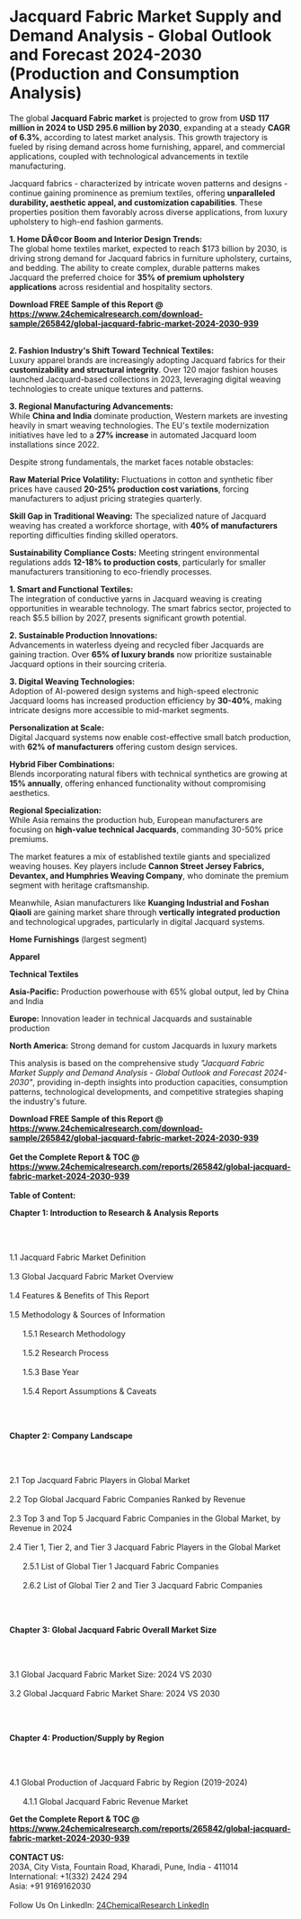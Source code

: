 <h1>Jacquard Fabric Market Supply and Demand Analysis - Global Outlook and Forecast 2024-2030 (Production and Consumption Analysis)</h1><p>The global <strong>Jacquard Fabric market</strong> is projected to grow from <strong>USD 117 million in 2024 to USD 295.6 million by 2030</strong>, expanding at a steady <strong>CAGR of 6.3%</strong>, according to latest market analysis. This growth trajectory is fueled by rising demand across home furnishing, apparel, and commercial applications, coupled with technological advancements in textile manufacturing.</p><p>Jacquard fabrics - characterized by intricate woven patterns and designs - continue gaining prominence as premium textiles, offering <strong>unparalleled durability, aesthetic appeal, and customization capabilities</strong>. These properties position them favorably across diverse applications, from luxury upholstery to high-end fashion garments.</p><p><strong>1. Home DÃ©cor Boom and Interior Design Trends:</strong><br>
The global home textiles market, expected to reach $173 billion by 2030, is driving strong demand for Jacquard fabrics in furniture upholstery, curtains, and bedding. The ability to create complex, durable patterns makes Jacquard the preferred choice for <strong>35% of premium upholstery applications</strong> across residential and hospitality sectors.</p><div><b>Download FREE Sample of this Report @ 
            <a href="https://www.24chemicalresearch.com/download-sample/265842/global-jacquard-fabric-market-2024-2030-939">
            https://www.24chemicalresearch.com/download-sample/265842/global-jacquard-fabric-market-2024-2030-939</a></b></div><br><p><strong>2. Fashion Industry's Shift Toward Technical Textiles:</strong><br>
Luxury apparel brands are increasingly adopting Jacquard fabrics for their <strong>customizability and structural integrity</strong>. Over 120 major fashion houses launched Jacquard-based collections in 2023, leveraging digital weaving technologies to create unique textures and patterns.</p><p><strong>3. Regional Manufacturing Advancements:</strong><br>
While <strong>China and India</strong> dominate production, Western markets are investing heavily in smart weaving technologies. The EU's textile modernization initiatives have led to a <strong>27% increase</strong> in automated Jacquard loom installations since 2022.</p><p>Despite strong fundamentals, the market faces notable obstacles:</p><p><strong>Raw Material Price Volatility:</strong> Fluctuations in cotton and synthetic fiber prices have caused <strong>20-25% production cost variations</strong>, forcing manufacturers to adjust pricing strategies quarterly.</p><p><strong>Skill Gap in Traditional Weaving:</strong> The specialized nature of Jacquard weaving has created a workforce shortage, with <strong>40% of manufacturers</strong> reporting difficulties finding skilled operators.</p><p><strong>Sustainability Compliance Costs:</strong> Meeting stringent environmental regulations adds <strong>12-18% to production costs</strong>, particularly for smaller manufacturers transitioning to eco-friendly processes.</p><p><strong>1. Smart and Functional Textiles:</strong><br>
The integration of conductive yarns in Jacquard weaving is creating opportunities in wearable technology. The smart fabrics sector, projected to reach $5.5 billion by 2027, presents significant growth potential.</p><p><strong>2. Sustainable Production Innovations:</strong><br>
Advancements in waterless dyeing and recycled fiber Jacquards are gaining traction. Over <strong>65% of luxury brands</strong> now prioritize sustainable Jacquard options in their sourcing criteria.</p><p><strong>3. Digital Weaving Technologies:</strong><br>
Adoption of AI-powered design systems and high-speed electronic Jacquard looms has increased production efficiency by <strong>30-40%</strong>, making intricate designs more accessible to mid-market segments.</p><p><strong>Personalization at Scale:</strong><br>
	Digital Jacquard systems now enable cost-effective small batch production, with <strong>62% of manufacturers</strong> offering custom design services.</p><p><strong>Hybrid Fiber Combinations:</strong><br>
	Blends incorporating natural fibers with technical synthetics are growing at <strong>15% annually</strong>, offering enhanced functionality without compromising aesthetics.</p><p><strong>Regional Specialization:</strong><br>
	While Asia remains the production hub, European manufacturers are focusing on <strong>high-value technical Jacquards</strong>, commanding 30-50% price premiums.</p><p>The market features a mix of established textile giants and specialized weaving houses. Key players include <strong>Cannon Street Jersey Fabrics, Devantex, and Humphries Weaving Company</strong>, who dominate the premium segment with heritage craftsmanship.</p><p>Meanwhile, Asian manufacturers like <strong>Kuanging Industrial and Foshan Qiaoli</strong> are gaining market share through <strong>vertically integrated production</strong> and technological upgrades, particularly in digital Jacquard systems.</p><p><strong>Home Furnishings</strong> (largest segment)</p><p><strong>Apparel</strong></p><p><strong>Technical Textiles</strong></p><p><strong>Asia-Pacific:</strong> Production powerhouse with 65% global output, led by China and India</p><p><strong>Europe:</strong> Innovation leader in technical Jacquards and sustainable production</p><p><strong>North America:</strong> Strong demand for custom Jacquards in luxury markets</p><p>This analysis is based on the comprehensive study <em>"Jacquard Fabric Market Supply and Demand Analysis - Global Outlook and Forecast 2024-2030"</em>, providing in-depth insights into production capacities, consumption patterns, technological developments, and competitive strategies shaping the industry's future.</p><div><b>Download FREE Sample of this Report @ 
            <a href="https://www.24chemicalresearch.com/download-sample/265842/global-jacquard-fabric-market-2024-2030-939">
            https://www.24chemicalresearch.com/download-sample/265842/global-jacquard-fabric-market-2024-2030-939</a></b></div><br><div><b>Get the Complete Report & TOC @ 
            <a href="https://www.24chemicalresearch.com/reports/265842/global-jacquard-fabric-market-2024-2030-939">
            https://www.24chemicalresearch.com/reports/265842/global-jacquard-fabric-market-2024-2030-939</a></b></div><br>
            <b>Table of Content:</b><p><p><strong>Chapter 1: Introduction to Research &amp; Analysis Reports</strong></p><br />
<br />
<p>1.1 Jacquard Fabric  Market Definition<br /><br />
1.3 Global Jacquard Fabric  Market Overview<br /><br />
1.4 Features &amp; Benefits of This Report<br /><br />
1.5 Methodology &amp; Sources of Information<br /><br />
&nbsp;&nbsp;&nbsp;&nbsp;&nbsp; 1.5.1 Research Methodology<br /><br />
&nbsp;&nbsp;&nbsp;&nbsp;&nbsp; 1.5.2 Research Process<br /><br />
&nbsp;&nbsp;&nbsp;&nbsp;&nbsp; 1.5.3 Base Year<br /><br />
&nbsp;&nbsp;&nbsp;&nbsp;&nbsp; 1.5.4 Report Assumptions &amp; Caveats</p><br />
<br />
<p><strong>Chapter 2: Company Landscape</strong></p><br />
<br />
<p>2.1 Top Jacquard Fabric  Players in Global Market<br /><br />
2.2 Top Global Jacquard Fabric  Companies Ranked by Revenue<br /><br />
2.3 Top 3 and Top 5 Jacquard Fabric  Companies in the Global Market, by Revenue in 2024<br /><br />
2.4 Tier 1, Tier 2, and Tier 3 Jacquard Fabric  Players in the Global Market<br /><br />
&nbsp;&nbsp;&nbsp;&nbsp;&nbsp; 2.5.1 List of Global Tier 1 Jacquard Fabric  Companies<br /><br />
&nbsp;&nbsp;&nbsp;&nbsp;&nbsp; 2.6.2 List of Global Tier 2 and Tier 3 Jacquard Fabric  Companies</p><br />
<br />
<p><strong>Chapter 3: Global Jacquard Fabric  Overall Market Size</strong></p><br />
<br />
<p>3.1 Global Jacquard Fabric  Market Size: 2024 VS 2030<br /><br />
3.2 Global Jacquard Fabric  Market Share: 2024 VS 2030</p><br />
<br />
<p><strong>Chapter 4: Production/Supply by Region</strong></p><br />
<br />
<p>4.1 Global Production of Jacquard Fabric  by Region (2019-2024)<br /><br />
&nbsp;&nbsp;&nbsp;&nbsp;&nbsp; 4.1.1 Global Jacquard Fabric  Revenue Market </p><div><b>Get the Complete Report & TOC @ 
            <a href="https://www.24chemicalresearch.com/reports/265842/global-jacquard-fabric-market-2024-2030-939">
            https://www.24chemicalresearch.com/reports/265842/global-jacquard-fabric-market-2024-2030-939</a></b></div><br><b>CONTACT US:</b><br>
            203A, City Vista, Fountain Road, Kharadi, Pune, India - 411014<br>
            International: +1(332) 2424 294<br>
            Asia: +91 9169162030 <br><br>
            Follow Us On LinkedIn: <a href="https://www.linkedin.com/company/24chemicalresearch/">24ChemicalResearch LinkedIn</a>